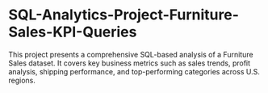 # SQL-Analytics-Project-Furniture-Sales-KPI-Queries
This project presents a comprehensive SQL-based analysis of a Furniture Sales dataset. It covers key business metrics such as sales trends, profit analysis, shipping performance, and top-performing categories across U.S. regions.
